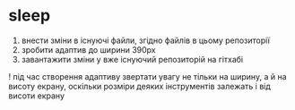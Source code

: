 # sleep
1.  внести зміни в існуючі файли, згідно файлів в цьому репозиторії
2.  зробити адаптив до ширини 390px
3.  завантажити зміни у вже існуючий репозиторій на гітхабі

! під час створення адаптиву звертати увагу не тільки на ширину, а й на висоту екрану, оскільки розміри деяких інструментів залежать і від висоти екрану
